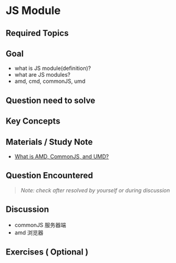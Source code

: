 # **JS Module**

## **Required Topics**

## **Goal**

- what is JS module(definition)?
- what are JS modules?
- amd, cmd, commonJS, umd

## **Question need to solve**


## **Key Concepts**

## **Materials / Study Note**
- [What is AMD, CommonJS, and UMD?](https://www.davidbcalhoun.com/2014/what-is-amd-commonjs-and-umd/)

## **Question Encountered**

>*Note: check after resolved by yourself or during discussion*


## **Discussion**
 - commonJS 服务器端
 - amd 浏览器

## **Exercises** ( Optional )

